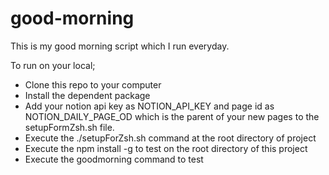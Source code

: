 # good-morning

This is my good morning script which I run everyday.

To run on your local;

- Clone this repo to your computer
- Install the dependent package
- Add your notion api key as NOTION_API_KEY and page id as NOTION_DAILY_PAGE_OD which is the parent of your new pages to the setupFormZsh.sh file.
- Execute the ./setupForZsh.sh command at the root directory of project
- Execute the npm install -g to test on the root directory of this project
- Execute the goodmorning command to test
